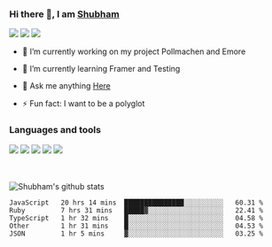 ### Hi there 👋, I am <a href="https://shubhski.dev/" target="_blank">Shubham</a>

<a href="https://twitter.com/shubhski" target="_blank"><img src="https://img.icons8.com/color/48/000000/twitter.png"/></a>
<a href="https://www.linkedin.com/in/shubhski/" target="_blank"><img src="https://img.icons8.com/fluent/48/000000/linkedin.png"/></a>
<a href="mailto:shubham88ingh@gmail.com"><img src="https://img.icons8.com/ios/48/000000/important-mail.png"/></a>

- 🔭 I’m currently working on  my project Pollmachen and Emore
- 🌱 I’m currently learning Framer and Testing 

- 💬 Ask me anything [Here](https://github.com/shubhsk88/shubhsk88/issues)
- ⚡ Fun fact: I want to be a polyglot 

### Languages and tools


<div>
<img src="https://img.icons8.com/plasticine/48/000000/react.png"/>
<img src="https://img.icons8.com/color/48/000000/graphql.png"/>
<img src="https://img.icons8.com/color/48/000000/javascript.png"/>
<img src="https://img.icons8.com/color/48/000000/mongodb.png"/>
<img src="https://img.icons8.com/color/48/000000/nodejs.png"/>
</div>
<br/>
<br/>


![Shubham's github stats](https://github-readme-stats.vercel.app/api?username=shubhsk88&count_private=true&theme=theme=radical)

<!--START_SECTION:waka-->
```text
JavaScript   20 hrs 14 mins  ███████████████░░░░░░░░░░   60.31 % 
Ruby         7 hrs 31 mins   █████▓░░░░░░░░░░░░░░░░░░░   22.41 % 
TypeScript   1 hr 32 mins    █░░░░░░░░░░░░░░░░░░░░░░░░   04.58 % 
Other        1 hr 31 mins    █░░░░░░░░░░░░░░░░░░░░░░░░   04.53 % 
JSON         1 hr 5 mins     ▓░░░░░░░░░░░░░░░░░░░░░░░░   03.25 % 
```
<!--END_SECTION:waka-->



